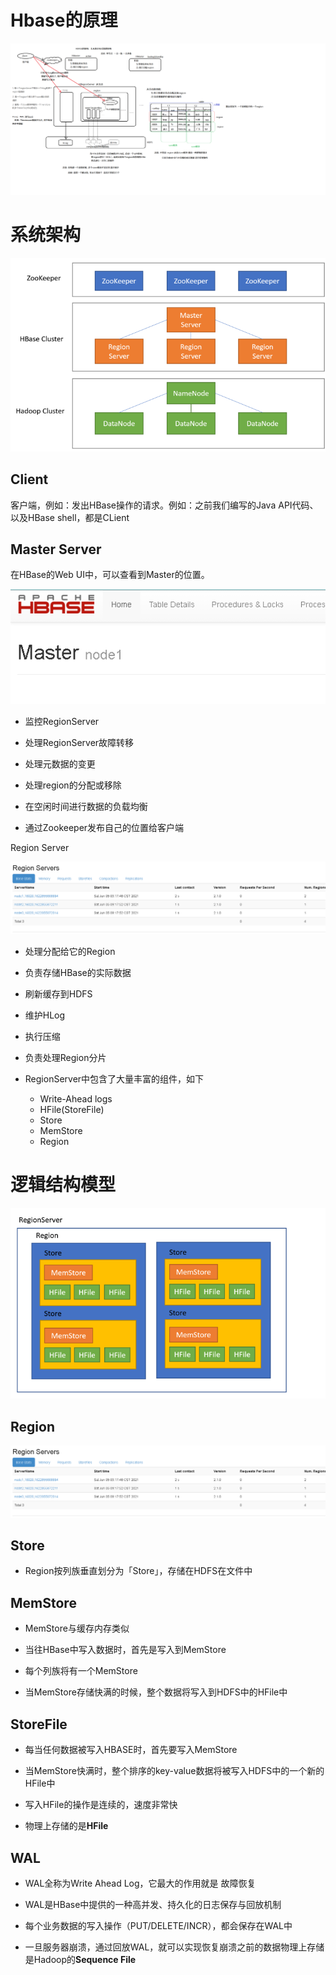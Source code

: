 # Hbase的原理

![01-hbase的架构说明](./assets\01-hbase的架构说明.png)

# 系统架构

![1622897862357](./assets\1622897862357.png)

## Client

客户端，例如：发出HBase操作的请求。例如：之前我们编写的Java API代码、以及HBase shell，都是CLient

## Master Server

在HBase的Web UI中，可以查看到Master的位置。

![1622899068968](./assets\1622899068968.png)



- 监控RegionServer

- 处理RegionServer故障转移

- 处理元数据的变更

- 处理region的分配或移除

- 在空闲时间进行数据的负载均衡

- 通过Zookeeper发布自己的位置给客户端

Region Server

![1622899151158](./assets\1622899151158.png)

- 处理分配给它的Region

- 负责存储HBase的实际数据

- 刷新缓存到HDFS

- 维护HLog

- 执行压缩

- 负责处理Region分片

- RegionServer中包含了大量丰富的组件，如下
  - Write-Ahead logs
  -  HFile(StoreFile)
  - Store
  -  MemStore
  -  Region

# 逻辑结构模型

![1622899260070](./assets\1622899260070.png)

## Region

![1622899151158](./assets\1622899151158.png)

## **Store**

- Region按列族垂直划分为「Store」，存储在HDFS在文件中

## MemStore

- MemStore与缓存内存类似

- 当往HBase中写入数据时，首先是写入到MemStore

- 每个列族将有一个MemStore

- 当MemStore存储快满的时候，整个数据将写入到HDFS中的HFile中

## **StoreFile**

- 每当任何数据被写入HBASE时，首先要写入MemStore

- 当MemStore快满时，整个排序的key-value数据将被写入HDFS中的一个新的HFile中

- 写入HFile的操作是连续的，速度非常快

- 物理上存储的是**HFile**

## **WAL**

- WAL全称为Write Ahead Log，它最大的作用就是	故障恢复

- WAL是HBase中提供的一种高并发、持久化的日志保存与回放机制

- 每个业务数据的写入操作（PUT/DELETE/INCR），都会保存在WAL中

- 一旦服务器崩溃，通过回放WAL，就可以实现恢复崩溃之前的数据物理上存储是Hadoop的**Sequence File**